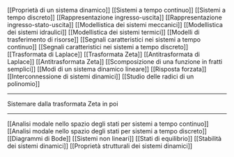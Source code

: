 [[Proprietà di un sistema dinamico]]
[[Sistemi a tempo continuo]]
[[Sistemi a tempo discreto]]
[[Rappresentazione ingresso-uscita]]
[[Rappresentazione ingresso-stato-uscita]]
[[Modellistica dei sistemi meccanici]]
[[Modellistica dei sistemi idraulici]]
[[Modellistica dei sistemi termici]]
[[Modelli di trasferimento di risorse]]
[[Segnali caratteristici nei sistemi a tempo continuo]]
[[Segnali caratteristici nei sistemi a tempo discreto]]
[[Trasformata di Laplace]]
[[Trasformata Zeta]]
[[Antitrasformata di Laplace]]
[[Antitrasformata Zeta]]
[[Scomposizione di una funzione in fratti semplici]]
[[Modi di un sistema dinamico lineare]]
[[Risposta forzata]]
[[Interconnessione di sistemi dinamici]]
[[Studio delle radici di un polinomio]]

---
Sistemare dalla trasformata Zeta in poi

---

[[Analisi modale nello spazio degli stati per sistemi a tempo continuo]]
[[Analisi modale nello spazio degli stati per sistemi a tempo discreto]]
[[Diagrammi di Bode]]
[[Sistemi non lineari]]
[[Stati di equilibrio]]
[[Stabilità dei sistemi dinamici]]
[[Proprietà strutturali dei sistemi dinamici]]
